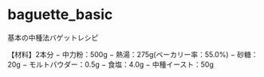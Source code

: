 # baguette_basic
基本の中種法バゲットレシピ


【材料】2本分
− 中力粉：500g
− 熱湯：275g(ベーカリー率：55.0%)
− 砂糖：20g
− モルトパウダー：0.5g
− 食塩：4.0g
− 中種イースト：50g


